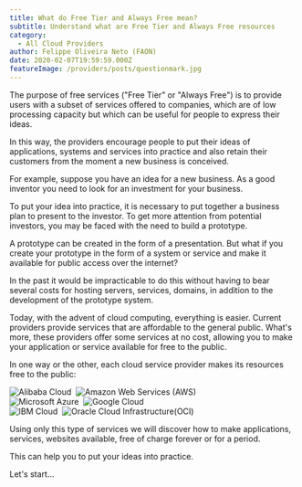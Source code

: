 ```yaml
---
title: What do Free Tier and Always Free mean?
subtitle: Understand what are Free Tier and Always Free resources
category:
  - All Cloud Providers
author: Felippe Oliveira Neto (FAON)
date: 2020-02-07T19:59:59.000Z
featureImage: /providers/posts/questionmark.jpg
---
```

The purpose of free services ("Free Tier" or "Always Free") is to provide users with a subset of services offered to companies, which are of low processing capacity but which can be useful for people to express their ideas.

In this way, the providers encourage people to put their ideas of applications, systems and services into practice and also retain their customers from the moment a new business is conceived.

For example, suppose you have an idea for a new business. As a good inventor you need to look for an investment for your business.

To put your idea into practice, it is necessary to put together a business plan to present to the investor. To get more attention from potential investors, you may be faced with the need to build a prototype.

A prototype can be created in the form of a presentation. But what if you create your prototype in the form of a system or service and make it available for public access over the internet?

In the past it would be impracticable to do this without having to bear several costs for hosting servers, services, domains, in addition to the development of the prototype system.

Today, with the advent of cloud computing, everything is easier. Current providers provide services that are affordable to the general public. What's more, these providers offer some services at no cost, allowing you to make your application or service available for free to the public.

In one way or the other, each cloud service provider makes its resources free to the public:

![Alibaba Cloud](/providers/posts/free_tier_alibaba.jpg)&nbsp;&nbsp;![Amazon Web Services (AWS)](/providers/posts/free_tier_aws.jpg)<br>
![Microsoft Azure](/providers/posts/free_tier_azure.jpg)&nbsp;&nbsp;![Google Cloud](/providers/posts/free_tier_gcp.jpg)<br>
![IBM Cloud](/providers/posts/free_tier_ibm.jpg)&nbsp;&nbsp;![Oracle Cloud Infrastructure(OCI)](/providers/posts/free_tier_oci.jpg)

Using only this type of services we will discover how to make applications, services, websites available, free of charge forever or for a period.

This can help you to put your ideas into practice.

Let's start...
